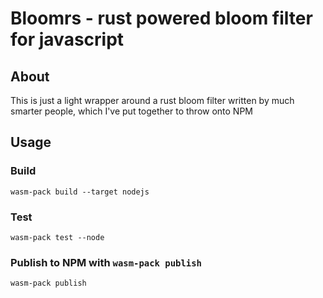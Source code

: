 # Bloomrs - rust powered bloom filter for javascript

## About
This is just a light wrapper around a rust bloom filter written by much smarter people, which I've put together to throw onto NPM

## Usage

### Build 

```
wasm-pack build --target nodejs
```

### Test 

```
wasm-pack test --node
```

### Publish to NPM with `wasm-pack publish`

```
wasm-pack publish
```